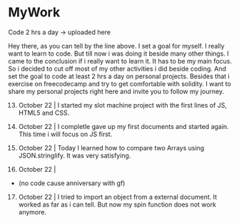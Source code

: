 # MyWork
Code 2 hrs a day -> uploaded here

Hey there, 
as you can tell by the line above. I set a goal for myself. I really want to learn to code. But till now i was doing it beside many other things. 
I came to the conclusion if i really want to learn it. It has to be my main focus. So i decided to cut off most of my other activities i did beside coding.
And set the goal to code at least 2 hrs a day on personal projects. Besides that i exercise on freecodecamp and try to get comfortable with solidity.
I want to share my personal projects right here and invite you to follow my journey.

13. October 22 | 
  I started my slot machine project with the first lines of JS, HTML5 and CSS.
 
14. October 22 | 
  I completle gave up my first documents and started again. This time i will focus on JS first.
  
15. October 22 | 
  Today I learned how to compare two Arrays using JSON.stringlify. It was very satisfying.

16. October 22 | 
  - (no code cause anniversary with gf)

17. October 22 | 
  I tried to import an object from a external document. It worked as far as i can tell. But now my spin function does not work anymore.
